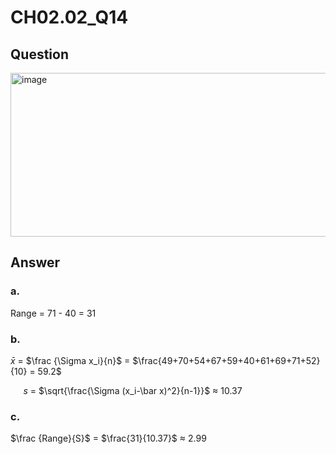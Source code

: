 # CH02.02_Q14
## Question
<img width="542" height="262" alt="image" src="https://github.com/user-attachments/assets/185f873a-2215-4d5c-806b-72d6cff53eff" />

## Answer

### a.
Range = 71 - 40 = 31

### b.
$\bar x$ = $\frac {\Sigma x_i}{n}$ = $\frac{49+70+54+67+59+40+61+69+71+52}{10} = 59.2$

$\quad$ *s* = $\sqrt{\frac{\Sigma (x_i-\bar x)^2}{n-1}}$ $\approx$ 10.37

### c.
$\frac {Range}{S}$ = $\frac{31}{10.37}$ $\approx$ 2.99
